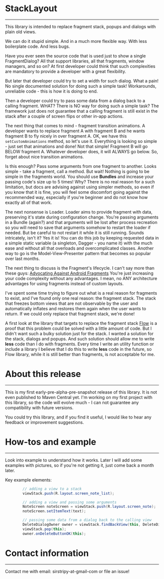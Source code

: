 
# StackLayout
---

This library is intended to replace fragment stack, popups and dialogs with plain old views.

We can do it stupid simple. And in a much more flexible way. With less boilerplate code.
And less bugs.

Have you ever seen the source code that is used just to show a single FragmentDialog?
All that support libraries, all that fragments, window managers, and so on?
At first developer could think that such complexities are mandatory to provide a developer
with a great flexibility.

But later that developer could try to set a width for such dialog.
What a pain! No single documented solution for doing such a simple task! Workarounds,
unreliable code - this is how it is doing to end.

Then a developer
could try to pass some data from a dialog back to a calling fragment. WHAT? There is NO way for
doing such a simple task? The framework just does not guarantee that a calling fragment is still exist in the
stack after a couple of screen flips or other in-app actions.

The next thing that comes to mind - fragment transition animations. A developer wants to replace
fragment A with fragment B and he wants fragment B to fly nicely in over fragment A. OK, we have
this `setCustomAnimations` method, so let's use it. Everything is looking so simple - just set
that animations and done! Not that simple! Fragment B will go BELOW fragment A. Whatever developer
does, it will ALWAYS go below. So, forget about nice transition animations.

Is this enough? Pass some arguments from one fragment to another. Looks simple - take a fragment,
call a method. But wait! Nothing is going to be simple in the fragments world. You should use
**Bundles** and increase your passing code's size up to 5 times! Why?
There is no real reason for a such limitation, but docs are advising
against using simpler methods, so even if you know that it is fine, you will feel some discomfort
going against the recommended way, especially if you're beginner and do not know how exactly
all of that work.

The next nonsense is Loader. Loader aims to provide fragment with data, preserving it's state during
configuration change. You're passing arguments in a Bundle (again?) and that arguments will be lost after
process recreation so you will need to save that arguments somehow to restart the loader if needed. But be careful
to not restart it while it is still running. Sounds intricately, isn't it? Yes it is! You can do
this job by keeping requested data in a simple static variable (a singleton, Dagger - you name it) with the much ease and without all that overloads
and overcomplicated classes. Another way to go is the Model-View-Presenter pattern that becomes so popular over last months.

The next thing to discuss is the Fragment's lifecycle. I can't say more than these guys:
[Advocating Against Android Fragments](http://corner.squareup.com/2014/10/advocating-against-android-fragments.html)
You're just increasing your code complexity without any advantages. I mean, no ANY architecture advantages
for using fragments instead of custom layouts.

I've spent some time trying to figure out what is a real reason
for fragments to exist, and I've found only one real reason: the fragment stack.
The stack that freezes bottom views that are not observable
by the user and automatically inflates and restores them again when the user wants to return.
If we could only replace that fragment stack, we're done!

A first look at the library
that targets to replace the fragment stack [Flow](https://github.com/square/flow) is a proof
that this problem could be solved with a little amount of code. But I didn't want such a bulky solution just for
the stack. I wanted a solution for the stack, dialogs and popups. And such solution
should allow me to write **less** code than I do with fragments. Every time I write an
utility function or include a library I believe that I do this to write **less** code in the future,
so Flow library, while it is still better than fragments, is not acceptable for me.

# About this release
---

This is my first early-pre-alpha-pre-snapshot release of this library.
It is not even published to Maven Central yet.
I'm working on my first project with this library, so the code will evolve much - I can not
guarantee any compatibility with future versions.

You could try this library, and if you find it useful, I would like to hear any feedback
or improvement suggestions.

# How-tos and example
---

Look into example to understand how it works. Later I will add some examples with pictures,
so if you're not getting it, just come back a month later.

Key example elements:

``` java
        // adding a view to a stack
        viewStack.push(R.layout.screen_note_list);

        // adding a view and passing some arguments
        NoteScreen noteScreen = viewStack.push(R.layout.screen_note);
        noteScreen.setItemText(text);

        // passing some data from a dialog back to the calling view
        DeleteDialogOwner owner = viewStack.findBackView(this, DeleteDialogOwner.class);
        viewStack.pop(this);
        owner.onDeleteButtonOK(this);
```

# Contact information
---

Contact me with email: sirstripy-at-gmail-com or file an issue!

